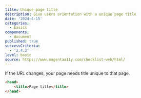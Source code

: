 ```yaml
---
title: Unique page title
description: Give users orientation with a unique page title
date: '2024-4-15'
categories:
  - basics
components:
  - document
published: true
successCriteria:
  - '2.4.2'
level: basic
source: https://www.magentaa11y.com/checklist-web/html/
---
```


If the URL changes, your page needs title unique to that page.

```html
<head>
	<title>Page title</title>
</head>
```
